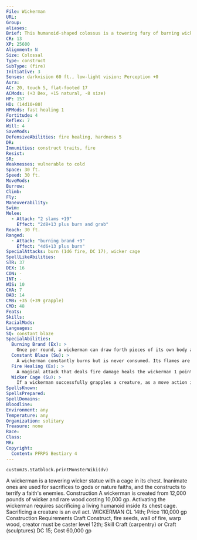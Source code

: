 ```yaml
---
File: Wickerman
URL: 
Group: 
aliases: 
Brief: This humanoid-shaped colossus is a towering fury of burning wicker and wood.
CR: 13
XP: 25600
Alignment: N
Size: Colossal
Type: construct
SubType: (fire)
Initiative: 3
Senses: darkvision 60 ft., low-light vision; Perception +0
Aura: 
AC: 20, touch 5, flat-footed 17
ACMods: (+3 Dex, +15 natural, -8 size)
HP: 157
HD: (14d10+80)
HPMods: fast healing 1
Fortitude: 4
Reflex: 7
Will: 4
SaveMods: 
DefensiveAbilities: fire healing, hardness 5
DR: 
Immunities: construct traits, fire
Resist: 
SR: 
Weaknesses: vulnerable to cold
Space: 30 ft.
Speed: 30 ft.
MoveMods: 
Burrow: 
Climb: 
Fly: 
Maneuverability: 
Swim: 
Melee: 
  - Attack: "2 slams +19"
    Effect: "2d8+13 plus burn and grab"
Reach: 30 ft.
Ranged: 
  - Attack: "burning brand +9"
    Effect: "4d6+13 plus burn"
SpecialAttacks: burn (1d6 fire, DC 17), wicker cage
SpellLikeAbilities: 
STR: 37
DEX: 16
CON: -
INT: -
WIS: 10
CHA: 7
BAB: 14
CMB: +35 (+39 grapple)
CMD: 48
Feats: 
Skills: 
RacialMods: 
Languages: 
SQ: constant blaze
SpecialAbilities:
  Burning Brand (Ex): >
    Once per round, a wickerman can draw forth pieces of its own body and throw them as a ranged attack with a range increment of 60 feet.
  Constant Blaze (Su): >
    A wickerman constantly burns but is never consumed. Its flames are magical. Immersion in water only suppresses the flames, and only for as long as the wickerman is immersed. While its flames are suppressed, the wickerman loses its burn ability, and its wicker cage ability doesn't deal fire damage or cause creatures to catch on fire.
  Fire Healing (Ex): >
    A magical attack that deals fire damage heals the wickerman 1 point of damage for every 3 points of damage the attack would otherwise deal.
  Wicker Cage (Su): >
    If a wickerman successfully grapples a creature, as a move action it can shove the grabbed creature into the cage built into its chest. This works like swallow whole (4d6 fire damage plus the target automatically catches on fire [Pathfinder RPG Core Rulebook 444], AC 17, 15 hp). The DC to put out this fire is 17. If a creature cuts its way free, the wickerman can't use this ability again until it is fully healed. The save DC is Constitution-based.
SpellsKnown: 
SpellsPrepared: 
SpellDomains: 
Bloodline: 
Environment: any
Temperature: any
Organization: solitary
Treasure: none
Race: 
Class: 
MR: 
Copyright:
  Content: PFRPG Bestiary 4
---
```

```dataviewjs
customJS.Statblock.printMonsterWiki(dv)
```
A wickerman is a towering wicker statue with a cage in its chest. Inanimate ones are used for sacrifices to gods or nature faiths, and the constructs to terrify a faith's enemies.  Construction  A wickerman is created from 12,000 pounds of wicker and rare wood costing 10,000 gp. Activating the wickerman requires sacrificing a living humanoid inside its chest cage. Sacrificing a creature is an evil act.  WICKERMAN  CL 14th; Price 110,000 gp  Construction  Requirements Craft Construct, fire seeds, wall of fire, warp wood, creator must be caster level 12th; Skill Craft (carpentry) or Craft (sculptures) DC 15; Cost 60,000 gp
